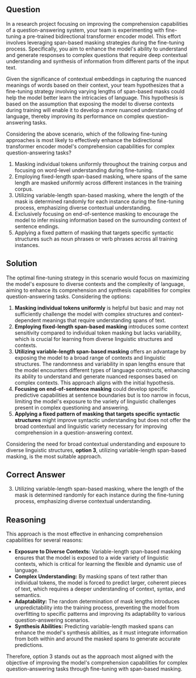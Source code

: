 ## Question

In a research project focusing on improving the comprehension capabilities of a question-answering system, your team is experimenting with fine-tuning a pre-trained bidirectional transformer encoder model. This effort involves leveraging span-based masking strategies during the fine-tuning process. Specifically, you aim to enhance the model's ability to understand and generate responses to complex questions that require deep contextual understanding and synthesis of information from different parts of the input text.

Given the significance of contextual embeddings in capturing the nuanced meanings of words based on their context, your team hypothesizes that a fine-tuning strategy involving varying lengths of span-based masks could help the model better learn the intricacies of language. This hypothesis is based on the assumption that exposing the model to diverse contexts during training will enable it to develop a more nuanced understanding of language, thereby improving its performance on complex question-answering tasks.

Considering the above scenario, which of the following fine-tuning approaches is most likely to effectively enhance the bidirectional transformer encoder model's comprehension capabilities for complex question-answering tasks?

1. Masking individual tokens uniformly throughout the training corpus and focusing on word-level understanding during fine-tuning.
2. Employing fixed-length span-based masking, where spans of the same length are masked uniformly across different instances in the training corpus.
3. Utilizing variable-length span-based masking, where the length of the mask is determined randomly for each instance during the fine-tuning process, emphasizing diverse contextual understanding.
4. Exclusively focusing on end-of-sentence masking to encourage the model to infer missing information based on the surrounding context of sentence endings.
5. Applying a fixed pattern of masking that targets specific syntactic structures such as noun phrases or verb phrases across all training instances.

## Solution

The optimal fine-tuning strategy in this scenario would focus on maximizing the model's exposure to diverse contexts and the complexity of language, aiming to enhance its comprehension and synthesis capabilities for complex question-answering tasks. Considering the options:

1. **Masking individual tokens uniformly** is helpful but basic and may not sufficiently challenge the model with complex structures and context-dependent meanings that require understanding spans of text.
2. **Employing fixed-length span-based masking** introduces some context sensitivity compared to individual token masking but lacks variability, which is crucial for learning from diverse linguistic structures and contexts.
3. **Utilizing variable-length span-based masking** offers an advantage by exposing the model to a broad range of contexts and linguistic structures. The randomness and variability in span lengths ensure that the model encounters different types of language constructs, enhancing its ability to understand and generate nuanced responses based on complex contexts. This approach aligns with the initial hypothesis.
4. **Focusing on end-of-sentence masking** could develop specific predictive capabilities at sentence boundaries but is too narrow in focus, limiting the model's exposure to the variety of linguistic challenges present in complex questioning and answering.
5. **Applying a fixed pattern of masking that targets specific syntactic structures** might improve syntactic understanding but does not offer the broad contextual and linguistic variety necessary for improving comprehension in a question-answering context.

Considering the need for broad contextual understanding and exposure to diverse linguistic structures, **option 3**, utilizing variable-length span-based masking, is the most suitable approach.

## Correct Answer

3. Utilizing variable-length span-based masking, where the length of the mask is determined randomly for each instance during the fine-tuning process, emphasizing diverse contextual understanding.

## Reasoning

This approach is the most effective in enhancing comprehension capabilities for several reasons:

- **Exposure to Diverse Contexts:** Variable-length span-based masking ensures that the model is exposed to a wide variety of linguistic contexts, which is critical for learning the flexible and dynamic use of language.
- **Complex Understanding:** By masking spans of text rather than individual tokens, the model is forced to predict larger, coherent pieces of text, which requires a deeper understanding of context, syntax, and semantics.
- **Adaptability:** The random determination of mask lengths introduces unpredictability into the training process, preventing the model from overfitting to specific patterns and improving its adaptability to various question-answering scenarios.
- **Synthesis Abilities:** Predicting variable-length masked spans can enhance the model's synthesis abilities, as it must integrate information from both within and around the masked spans to generate accurate predictions.

Therefore, option 3 stands out as the approach most aligned with the objective of improving the model's comprehension capabilities for complex question-answering tasks through fine-tuning with span-based masking.